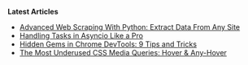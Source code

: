 **Latest Articles**

- [Advanced Web Scraping With Python: Extract Data From Any Site](https://jacobpadilla.com/articles/advanced-web-scraping-techniques)
- [Handling Tasks in Asyncio Like a Pro](https://jacobpadilla.com/articles/handling-asyncio-tasks)
- [Hidden Gems in Chrome DevTools: 9 Tips and Tricks](https://jacobpadilla.com/articles/chrome-devtools-tips-tricks)
- [The Most Underused CSS Media Queries: Hover & Any-Hover](https://jacobpadilla.com/articles/hover-media-query)
